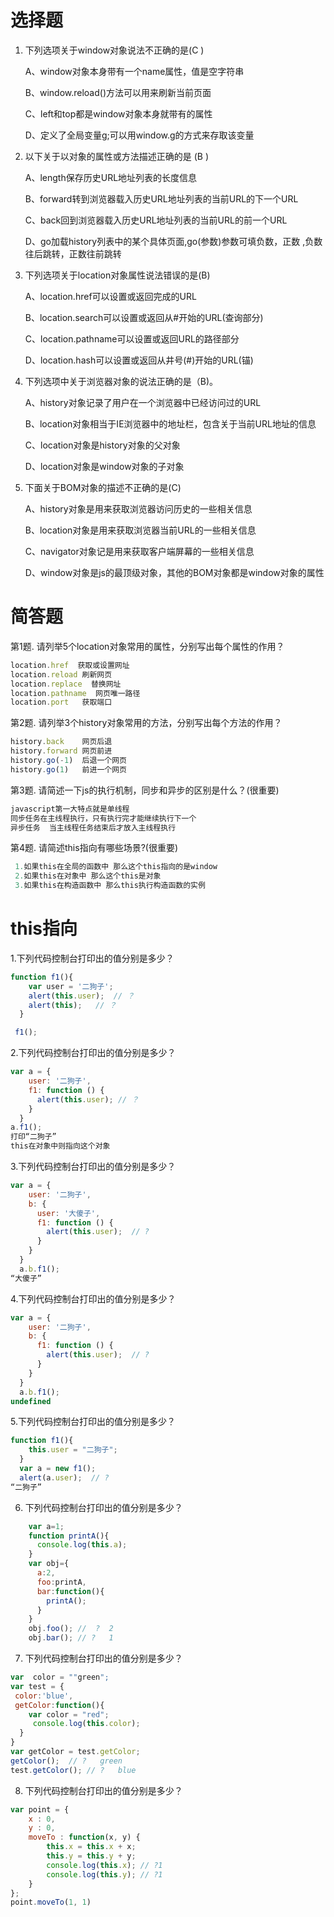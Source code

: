 #  选择题

1. 下列选项关于window对象说法不正确的是(C )

   A、window对象本身带有一个name属性，值是空字符串

   B、window.reload()方法可以用来刷新当前页面

   C、left和top都是window对象本身就带有的属性

   D、定义了全局变量g;可以用window.g的方式来存取该变量

2. 以下关于以对象的属性或方法描述正确的是 (B )

   A、length保存历史URL地址列表的长度信息

   B、forward转到浏览器载入历史URL地址列表的当前URL的下一个URL

   C、back回到浏览器载入历史URL地址列表的当前URL的前一个URL

   D、go加载history列表中的某个具体页面,go(参数)参数可填负数，正数 ,负数往后跳转，正数往前跳转

3. 下列选项关于location对象属性说法错误的是(B)

   A、location.href可以设置或返回完成的URL

   B、location.search可以设置或返回从#开始的URL(查询部分)

   C、location.pathname可以设置或返回URL的路径部分

   D、location.hash可以设置或返回从井号(#)开始的URL(锚)

4. 下列选项中关于浏览器对象的说法正确的是（B)。

   A、history对象记录了用户在一个浏览器中已经访问过的URL

   B、location对象相当于IE浏览器中的地址栏，包含关于当前URL地址的信息

   C、location对象是history对象的父对象

   D、location对象是window对象的子对象

5. 下面关于BOM对象的描述不正确的是(C)

   A、history对象是用来获取浏览器访问历史的一些相关信息

   B、location对象是用来获取浏览器当前URL的一些相关信息

   C、navigator对象记是用来获取客户端屏幕的一些相关信息

   D、window对象是js的最顶级对象，其他的BOM对象都是window对象的属性


# 简答题

第1题. 请列举5个location对象常用的属性，分别写出每个属性的作用？
```js
location.href  获取或设置网址
location.reload 刷新网页
location.replace  替换网址
location.pathname  网页唯一路径
location.port   获取端口

```
第2题. 请列举3个history对象常用的方法，分别写出每个方法的作用？
```js
history.back    网页后退
history.forward 网页前进
history.go(-1)  后退一个网页
history.go(1)   前进一个网页
```
第3题. 请简述一下js的执行机制，同步和异步的区别是什么？(很重要)

```js
javascript第一大特点就是单线程
同步任务在主线程执行，只有执行完才能继续执行下一个
异步任务  当主线程任务结束后才放入主线程执行
```

第4题. 请简述this指向有哪些场景?(很重要)

```js
 1.如果this在全局的函数中 那么这个this指向的是window  
 2.如果this在对象中 那么这个this是对象
 3.如果this在构造函数中 那么this执行构造函数的实例
```

# this指向
1.下列代码控制台打印出的值分别是多少？

```js
function f1(){
    var user = '二狗子';
    alert(this.user);  // ？
    alert(this);   // ？
  }

 f1();
```

2.下列代码控制台打印出的值分别是多少？
```js
var a = {
    user: '二狗子',
    f1: function () {
      alert(this.user); // ？
    }
  }
a.f1();
打印“二狗子”
this在对象中则指向这个对象

```

3.下列代码控制台打印出的值分别是多少？
```js
var a = {
    user: '二狗子',
    b: {
      user: '大傻子',
      f1: function () {
        alert(this.user);  // ?
      }
    }
  }
  a.b.f1();
“大傻子”
```

4.下列代码控制台打印出的值分别是多少？

```js
var a = {
    user: '二狗子',
    b: {
      f1: function () {
        alert(this.user);  // ?
      }
    }
  }
  a.b.f1(); 
undefined
```

5.下列代码控制台打印出的值分别是多少？

```js
function f1(){
    this.user = "二狗子";
  }
  var a = new f1();
  alert(a.user);  // ?
“二狗子”
```

6. 下列代码控制台打印出的值分别是多少？
```js
    var a=1;
    function printA(){
      console.log(this.a);
    }
    var obj={
      a:2,
      foo:printA,
      bar:function(){
        printA();
      }
    }
    obj.foo(); //  ?  2
    obj.bar(); // ?   1

```

7. 下列代码控制台打印出的值分别是多少？
```js
var  color = ""green";
var test = {
 color:'blue',
 getColor:function(){
    var color = "red";
     console.log(this.color);
  }
}
var getColor = test.getColor;
getColor();  // ?   green
test.getColor(); // ?	blue

```

8. 下列代码控制台打印出的值分别是多少？
```js
var point = { 
    x : 0, 
    y : 0, 
    moveTo : function(x, y) { 
        this.x = this.x + x; 
        this.y = this.y + y;
        console.log(this.x); // ?1
        console.log(this.y); // ?1
    } 
}; 
point.moveTo(1, 1)


```


